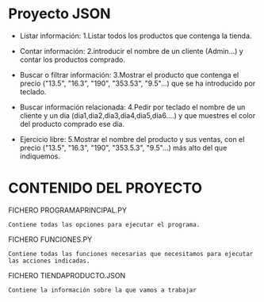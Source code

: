 # Proyecto JSON

* Listar información: 1.Listar todos los productos que contenga la tienda.


* Contar información: 2.introducir el nombre de un cliente (Admin...) y contar los productos comprado.


* Buscar o filtrar información: 3.Mostrar el producto que contenga el precio ("13.5", "16.3", "190", "353.53", "9.5"...) que se ha introducido por teclado.


* Buscar información relacionada: 4.Pedir por teclado el nombre de un cliente y un dia (dia1,dia2,dia3,dia4,dia5,dia6....) y que muestres el color del producto comprado ese día.


* Ejercicio libre: 5.Mostrar el nombre del producto y sus ventas, con el precio ("13.5", "16.3", "190", "353.5.3", "9.5"...) más alto del que indiquemos.


# CONTENIDO DEL PROYECTO

FICHERO PROGRAMAPRINCIPAL.PY

	Contiene todas las opciones para ejecutar el programa.
	
FICHERO FUNCIONES.PY

	Contiene todas las funciones necesarias que necesitamos para ejecutar las acciones indicadas.
	
FICHERO TIENDAPRODUCTO.JSON 

	Contiene la información sobre la que vamos a trabajar
